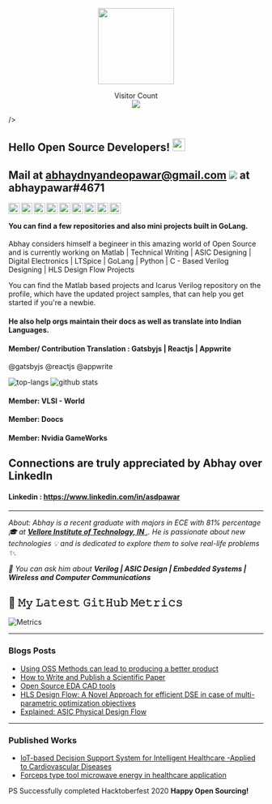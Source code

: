 <p align="center">
<img align="" height='150px' src="https://github.com/aryashah2k/aryashah2k/blob/main/assets/Readme%20GIF.gif" /><p align="center"> 
  Visitor Count<br>
<img src="https://profile-counter.glitch.me/abhaypawar/count.svg" />
</p>
/>
</p>

## Hello Open Source Developers! <img src="https://raw.githubusercontent.com/iampavangandhi/iampavangandhi/master/gifs/Hi.gif" width="25px"></h2>

Mail at **abhaydnyandeopawar@gmail.com** <img src="https://img.shields.io/badge/discord-%237289DA.svg?&style=for-the-badge&logo=discord&logoColor=white"/> at abhaypawar#4671
----
<a href="https://github.com/abhaypawar" target="_blank">
  <img align="left" alt="Abhay's Github" width="22px" src="https://cdn.jsdelivr.net/npm/simple-icons@v3/icons/github.svg" />
</a>
<a href="https://instagram.com/asdpawar/" target="_blank">
  <img align="left" alt="Abhay's Instagram" width="22px" src="https://cdn.jsdelivr.net/npm/simple-icons@v3/icons/instagram.svg" />
</a>
<a href="https://www.github.com/abhaypawar" target="_blank">
  <img align="left" alt="Abhay's Gatsby association" width="22px" src="https://cdn.jsdelivr.net/npm/simple-icons@v3/icons/gatsby.svg" />
</a>
<a href="https://www.github.com/abhaypawar" target="_blank">
  <img align="left" alt="Abhay's Git" width="22px" src="https://cdn.jsdelivr.net/npm/simple-icons@v3/icons/git.svg" />
 </a>
<a href="https://twitter.com/asdpawar" target="_blank">
  <img align="left" alt="Abhay's Twitter" width="22px" src="https://cdn.jsdelivr.net/npm/simple-icons@v3/icons/twitter.svg" />
</a>
<a href="https://www.linkedin.com/in/asdpawar/" target="_blank">
  <img align="left" alt="Abhay's Linkdein" width="22px" src="https://cdn.jsdelivr.net/npm/simple-icons@v3/icons/linkedin.svg" />
</a>
<a href="https://github.com/asdpawar" target="_blank">
  <img align="left" alt="Abhay's Github" width="22px" src="https://cdn.jsdelivr.net/npm/simple-icons@v3/icons/github.svg" />
</a>
<a href="https://www.researchgate.net/profile/Abhay-Pawar" target="_blank">
  <img align="left" alt="Abhay's ResearchGate" width="22px" src="https://cdn.jsdelivr.net/npm/simple-icons@v3/icons/researchgate.svg" />
</a>
<a href="https://medium.com/@asdpawar" target="_blank">
  <img align="left" alt="Abhay's Medium" width="22px" src="https://cdn.jsdelivr.net/npm/simple-icons@v3/icons/medium.svg" />
</a>
<br />



#### You can find a few repositories and also mini projects built in GoLang. 

Abhay considers himself a begineer in this amazing world of Open Source and is currently working on Matlab | Technical Writing | ASIC Designing | Digital Electronics | LTSpice | GoLang | Python | C - Based Verilog Designing | HLS Design Flow Projects

You can find the Matlab based projects and Icarus Verilog repository on the profile, which have the updated project samples, that can help you get started if you're a newbie. 

#### He also help orgs maintain their docs as well as translate into Indian Languages.
#### Member/ Contribution Translation : Gatsbyjs | Reactjs | Appwrite
 @gatsbyjs
 @reactjs
 @appwrite
 
![top-langs](https://github-readme-stats.vercel.app/api/top-langs?username=abhaypawar&show_icons=true&theme=radical)
![github stats](https://github-readme-stats.vercel.app/api?username=abhaypawar&show_icons=true&theme=radical)

#### Member: VLSI - World
#### Member: Doocs
#### Member: Nvidia GameWorks

Connections are truly appreciated by Abhay over LinkedIn
----
#### Linkedin : https://www.linkedin.com/in/asdpawar
----


<p>
 <i> About: Abhay is a recent graduate with majors in ECE with 81% percentage 🎓 at <a href="https://www.vitbhopal.ac.in/" target="_blank"> <b> Vellore Institute of Technology, IN </b>,</a>. 
  He is passionate about new technologies 💡 and is dedicated to explore them to solve real-life problems ✨.
  
  💬 You can ask him about **Verilog | ASIC Design | Embedded Systems | Wireless and Computer Communications**
 </i>
</p>

## 🔔 𝙼𝚢 𝙻𝚊𝚝𝚎𝚜𝚝 𝙶𝚒𝚝𝙷𝚞𝚋 𝙼𝚎𝚝𝚛𝚒𝚌𝚜
![Metrics](https://metrics.lecoq.io/abhaypawar?template=classic&base.header=0&gists=1&lines=1&config)


----
### Blogs Posts
<!-- BLOG-POST-LIST:START -->
- [Using OSS Methods can lead to producing a better product](https://medium.com/@asdpawar/using-oss-methods-can-lead-to-producing-a-better-product-8482dcf91eba)
- [How to Write and Publish a Scientific Paper](https://www.linkedin.com/pulse/heres-checking-list-how-write-publish-scientific-paper-abhay-pawar)
- [Open Source EDA CAD tools](https://medium.com/@asdpawar/open-source-cad-tools-e439d6ebd028)
- [HLS Design Flow: A Novel Approach for efficient DSE in case of multi-parametric optimization objectives](https://medium.com/@asdpawar/high-level-synthesis-design-flow-a-new-design-space-exploration-approach-57fb9ed84593)
- [Explained: ASIC Physical Design Flow](https://medium.com/@asdpawar/explained-asic-physical-design-flow-b021f1e0290a)
<!-- BLOG-POST-LIST:END -->
---- 
### Published Works
<!-- BLOG-POST-LIST:START -->
- [IoT-based Decision Support System for Intelligent Healthcare -Applied to Cardiovascular Diseases](https://www.researchgate.net/publication/341606607_IoT-based_Decision_Support_System_for_Intelligent_Healthcare_-Applied_to_Cardiovascular_Diseases#fullTextFileContent)
- [Forceps type tool microwave energy in healthcare application](https://www.slideshare.net/AbhayPawar15/forceps-type-tool-microwave-energy-in-healthcare-application?from_m_app=android)
<!-- BLOG-POST-LIST:END -->

PS Successfully completed Hacktoberfest 2020
<b> Happy Open Sourcing! </b>

